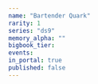 ```yaml
---
name: "Bartender Quark"
rarity: 1
series: "ds9"
memory_alpha: ""
bigbook_tier:
events:
in_portal: true
published: false
---
```

